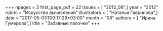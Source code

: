 +++
npages = 3
first_page_pdf = 22
issues = [ "2012_08",]
year = "2012"
rubric = "Искусство вычислений"
illustrators = [ "Наталья Гаврилова",]
date = "2017-05-03T00:17:29+03:00"
month = "08"
authors = [ "Ирина Гумерова",]
title = "Забавные палочки"
+++
